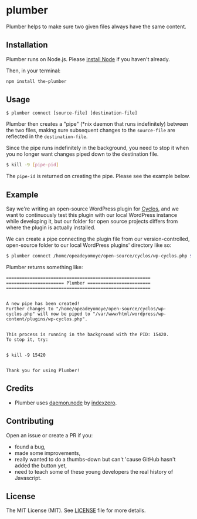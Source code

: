 # plumber

Plumber helps to make sure two given files always have the same content.

## Installation
Plumber runs on Node.js. Please [install Node](https://nodejs.org/en/download/) if you haven't already.

Then, in your terminal:
```bash
npm install the-plumber
```

## Usage
```
$ plumber connect [source-file] [destination-file]
```

Plumber then creates a "pipe" (*nix daemon that runs indefinitely) between the two files, making sure subsequent changes to the `source-file` are reflected in the `destination-file`.

Since the pipe runs indefinitely in the background, you need to stop it when you no longer want changes piped down to the destination file.

```bash
$ kill -9 [pipe-pid]
```
The `pipe-id` is returned on creating the pipe. Please see the example below.

## Example
Say we're writing an open-source WordPress plugin for [Cyclos](https://cyclos.org), and we want to continuously test this plugin with our local WordPress instance while developing it, but our folder for open source projects differs from where the plugin is actually installed.

We can create a pipe connecting the plugin  file from our version-controlled, open-source folder to our local WordPress plugins' directory like so: 
```bash
$ plumber connect /home/opeadeyomoye/open-source/cyclos/wp-cyclos.php $WWW_ROOT/wordpress/wp-content/plugins/wp-cyclos.php
```
Plumber returns something like:

```
=======================================================
====================== Plumber ========================
=======================================================


A new pipe has been created!
Further changes to "/home/opeadeyomoye/open-source/cyclos/wp-cyclos.php" will now be piped to "/var/www/html/wordpress/wp-content/plugins/wp-cyclos.php".


This process is running in the background with the PID: 15420.
To stop it, try:


$ kill -9 15420


Thank you for using Plumber!
```

## Credits
* Plumber uses [daemon.node](https://github.com/indexzero/daemon.node) by [indexzero](https://github.com/indexzero).

## Contributing
Open an issue or create a PR if you:
* found a bug,
* made some improvements,
* really wanted to do a thumbs-down but can't 'cause GitHub hasn't added the button yet,
* need to teach some of these young developers the real history of Javascript.

## License
The MIT License (MIT). See [LICENSE](https://github.com/opeadeyomoye/plumber/blob/master/LICENSE) file for more details.